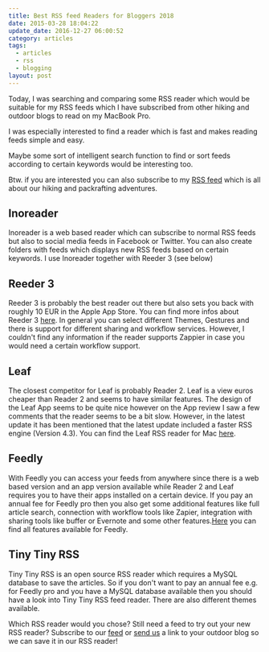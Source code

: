 ```yaml
---
title: Best RSS feed Readers for Bloggers 2018
date: 2015-03-28 18:04:22
update_date: 2016-12-27 06:00:52
category: articles
tags:
  - articles
  - rss
  - blogging
layout: post
---
```



Today, I was searching and comparing some RSS reader which would be suitable for my RSS feeds which I have subscribed from other hiking and outdoor blogs to read on my MacBook Pro.

I was especially interested to find a reader which is fast and makes reading feeds simple and easy.

Maybe some sort of intelligent search function to find or sort feeds according to certain keywords would be interesting too.

Btw. if you are interested you can also subscribe to my <a rel="nofollow" href="http://www.hikeventures.com/rss.xml">RSS feed</a> which is all about our hiking and packrafting adventures.

## Inoreader
Inoreader is a web based reader which can subscribe to normal RSS feeds but also to social media feeds in Facebook or Twitter. You can also create folders with feeds which displays new RSS feeds based on certain keywords. I use Inoreader together with Reeder 3 (see below)


## Reeder 3
Reeder 3 is probably the best reader out there but also sets you back with roughly 10 EUR in the Apple App Store. You can find more infos about Reeder 3 [here](http://reederapp.com/mac/). In general you can select different Themes, Gestures and there is support for different sharing and workflow services. However, I couldn't find any information if the reader supports Zappier in case you would need a certain workflow support.

## Leaf
The closest competitor for Leaf is probably Reader 2. Leaf is a view euros cheaper than Reader 2 and seems to have similar features. The design of the Leaf App seems to be quite nice however on the App review I saw a few comments that the reader seems to be a bit slow. However, in the latest update it has been mentioned that the latest update included a faster RSS engine (Version 4.3). You can find the Leaf RSS reader for Mac [here](https://itunes.apple.com/us/app/leaf-rss-news-reader/id576338668?mt=12).

## Feedly
With Feedly you can access your feeds from anywhere since there is a web based version and an app version available while Reader 2 and Leaf requires you to have their apps installed on a certain device. If you pay an annual fee for Feedly pro then you also get some additional features like full article search, connection with workflow tools like Zapier, integration with sharing tools like buffer or Evernote and some other features.[Here](https://feedly.com/i/pro) you can find all features available for Feedly.

## Tiny Tiny RSS
Tiny Tiny RSS is an open source RSS reader which requires a MySQL database to save the articles. So if you don't want to pay an annual fee e.g. for Feedly pro and you have a MySQL database available then you should have a look into Tiny Tiny RSS feed reader. There are also different themes available.

Which RSS reader would you chose? Still need a feed to try out your new RSS reader? Subscribe to our <a rel="nofollow" href="http://www.hikeventures.com/rss.xml">feed</a> or <a rel="nofollow" href="http://www.hikeventures.com/about/#contact">send us</a> a link to your outdoor blog so we can save it in our RSS reader!
